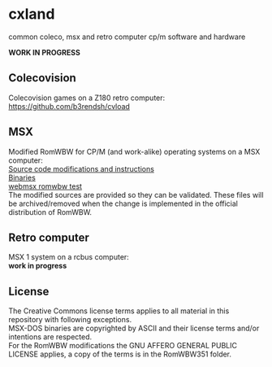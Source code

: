 # cxland
common coleco, msx and retro computer cp/m software and hardware

**WORK IN PROGRESS**

## Colecovision

Colecovision games on a Z180 retro computer:  
https://github.com/b3rendsh/cvload

## MSX

Modified RomWBW for CP/M (and work-alike) operating systems on a MSX computer:  
[Source code modifications and instructions](msx/RomWBW351)  
[Binaries](msx/msx351)  
[webmsx romwbw test](https://webmsx.org/?MACHINE=MSX2E&RAMMAPPER_SIZE=2048&HARDDISK_URL=https://drive.usercontent.google.com/download?id=1lQBfm3Im3guW6nKrGnGQIzwMFiWn7H08)  
The modified sources are provided so they can be validated. These files will be archived/removed when the change is implemented in the official distribution of RomWBW.

## Retro computer

MSX 1 system on a rcbus computer:  
**work in progress**

## License

The Creative Commons license terms applies to all material in this repository with following exceptions.  
MSX-DOS binaries are copyrighted by ASCII and their license terms and/or intentions are respected.  
For the RomWBW modifications the GNU AFFERO GENERAL PUBLIC LICENSE applies, a copy of the terms is in the RomWBW351 folder.

